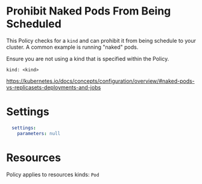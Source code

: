 # Prohibit Naked Pods From Being Scheduled

This Policy checks for a `kind` and can prohibit it from being schedule to your cluster. A common example is running "naked" pods. 


Ensure you are not using a kind that is specified within the Policy.
```
kind: <kind>
```

https://kubernetes.io/docs/concepts/configuration/overview/#naked-pods-vs-replicasets-deployments-and-jobs


# Settings
```yaml
  settings:
    parameters: null
```

# Resources
Policy applies to resources kinds:
`Pod`
